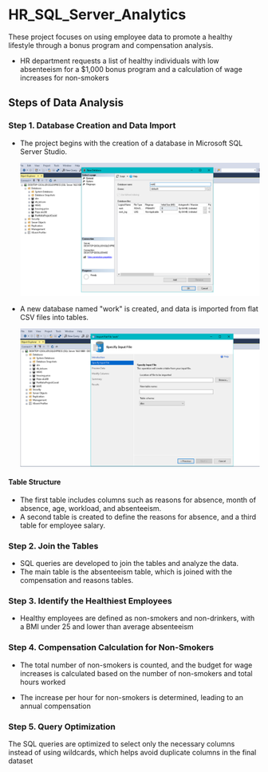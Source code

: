# HR_SQL_Server_Analytics

These project focuses on using employee data to promote a healthy lifestyle through a bonus program and compensation analysis.
- HR department requests a list of healthy individuals with low absenteeism       for a $1,000 bonus program and a calculation of wage increases for non-smokers

## Steps of Data Analysis
### Step 1. Database Creation and Data Import
- The project begins with the creation of a database in Microsoft SQL Server Studio.

  ![](new_database_work.PNG)

- A new database named "work" is created, and data is imported from flat CSV files into tables.

  ![](import_flat_file_csv.PNG)

#### Table Structure
- The first table includes columns such as reasons for absence, month of absence, age, workload, and absenteeism.
- A second table is created to define the reasons for absence, and a third table for employee salary.

### Step 2. Join the Tables
- SQL queries are developed to join the tables and analyze the data.
- The main table is the absenteeism table, which is joined with the compensation and reasons tables.

### Step 3. Identify the Healthiest Employees
- Healthy employees are defined as non-smokers and non-drinkers, with a BMI under 25 and lower than average absenteeism 

### Step 4. Compensation Calculation for Non-Smokers
- The total number of non-smokers is counted, and the budget for wage increases is calculated based on the number of non-smokers and total hours worked
  
- The increase per hour for non-smokers is determined, leading to an annual compensation

### Step 5. Query Optimization
The SQL queries are optimized to select only the necessary columns instead of using wildcards, which helps avoid duplicate columns in the final dataset 



